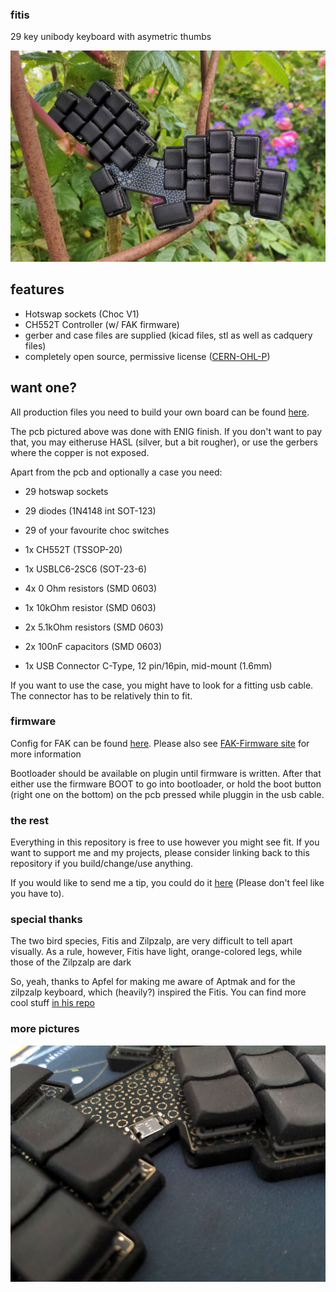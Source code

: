 ### fitis

29 key unibody keyboard with asymetric thumbs

![top](img/fitis_rose.jpg)

## features

- Hotswap sockets (Choc V1)
- CH552T Controller (w/ FAK firmware)
- gerber and case files are supplied (kicad files, stl as well as cadquery files)
- completely open source, permissive license ([CERN-OHL-P](https://cern-ohl.web.cern.ch/home))

## want one?

All production files you need to build your own board can be found [here](./prod/).

The pcb pictured above was done with ENIG finish. If you don't want to pay that, you may eitheruse HASL (silver, but a bit rougher), or use the gerbers where the copper is not exposed.

Apart from the pcb and optionally a case you need:

- 29 hotswap sockets

- 29 diodes (1N4148 int SOT-123)

- 29 of your favourite choc switches

- 1x CH552T (TSSOP-20)

- 1x USBLC6-2SC6 (SOT-23-6)

- 4x 0 Ohm resistors (SMD 0603)

- 1x 10kOhm resistor (SMD 0603)

- 2x 5.1kOhm resistors (SMD 0603)

- 2x 100nF capacitors (SMD 0603)

- 1x USB Connector C-Type, 12 pin/16pin, mid-mount (1.6mm)

If you want to use the case, you might have to look for a fitting usb cable. The connector has to be relatively thin to fit.

### firmware

Config for FAK can be found [here](https://github.com/weteor/fak-config/tree/main/keyboards/fitis). Please also see [FAK-Firmware site](https://github.com/semickolon/fak) for more information

Bootloader should be available on plugin until firmware is written. After that either use the firmware BOOT to go into bootloader, or hold the boot button (right one on the bottom) on the pcb pressed while pluggin in the usb cable.

### the rest

Everything in this repository is free to use however you might see fit. If you want to support me and my projects, please consider linking back to this repository if you build/change/use anything.

If you would like to send me a tip, you could do it [here](https://ko-fi.com/weteor) (Please don't feel like you have to).

### special thanks
The two bird species, Fitis and Zilpzalp, are very difficult to tell apart visually. As a rule, however, Fitis have light, orange-colored legs, while those of the Zilpzalp are dark

So, yeah, thanks to Apfel for making me aware of Aptmak and for the zilpzalp keyboard, which (heavily?) inspired the Fitis. You can find more cool stuff [in his repo](https://github.com/kilipan)

### more pictures

![top](img/fitis_nah.jpg)

